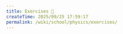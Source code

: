 ```yaml
---
title: Exercises 🥷
createTime: 2025/09/25 17:59:17
permalink: /wiki/school/physics/exercises/
---
```

